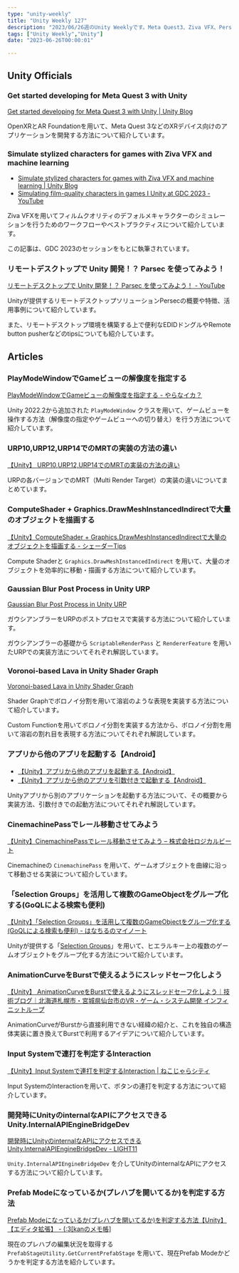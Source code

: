 ```yaml
---
type: "unity-weekly"
title: "Unity Weekly 127"
description: "2023/06/26週のUnity Weeklyです。Meta Quest3、Ziva VFX、Persecなどについてまとめています。"
tags: ["Unity Weekly","Unity"]
date: "2023-06-26T00:00:01"

---
```


## Unity Officials

### Get started developing for Meta Quest 3 with Unity

[Get started developing for Meta Quest 3 with Unity | Unity Blog](https://blog.unity.com/engine-platform/get-started-developing-for-quest-3-with-unity)

OpenXRとAR Foundationを用いて、Meta Quest 3などのXRデバイス向けのアプリケーションを開発する方法について紹介しています。

### Simulate stylized characters for games with Ziva VFX and machine learning

* [Simulate stylized characters for games with Ziva VFX and machine learning | Unity Blog](https://blog.unity.com/games/simulate-stylized-characters-with-ziva-vfx-and-machine-learning)
* [Simulating film-quality characters in games I Unity at GDC 2023 - YouTube](https://www.youtube.com/watch?v=lk3THQfxwuc)

Ziva VFXを用いてフィルムクオリティのデフォルメキャラクターのシミュレーションを行うためのワークフローやベストプラクティスについて紹介しています。

この記事は、GDC 2023のセッションをもとに執筆されています。

### リモートデスクトップで Unity 開発！？ Parsec を使ってみよう！

[リモートデスクトップで Unity 開発！？ Parsec を使ってみよう！ - YouTube](https://www.youtube.com/watch?v=mueyyOy4QX0)

Unityが提供するリモートデスクトップソリューションPersecの概要や特徴、活用事例について紹介しています。

また、リモートデスクトップ環境を構築する上で便利なEDIDドングルやRemote button pusherなどのtipsについても紹介しています。

## Articles

### PlayModeWindowでGameビューの解像度を指定する

[PlayModeWindowでGameビューの解像度を指定する - やらなイカ？](https://www.nowsprinting.com/entry/2023/06/25/071828)

Unity 2022.2から追加された `PlayModeWindow` クラスを用いて、ゲームビューを操作する方法（解像度の指定やゲームビューへの切り替え）を行う方法について紹介しています。

### URP10,URP12,URP14でのMRTの実装の方法の違い

[【Unity】 URP10,URP12,URP14でのMRTの実装の方法の違い](https://zenn.dev/r_ngtm/articles/unity-mrt-urp10-urp14)

URPの各バージョンでのMRT（Multi Render Target）の実装の違いについてまとめています。

### ComputeShader + Graphics.DrawMeshInstancedIndirectで大量のオブジェクトを描画する

[【Unity】ComputeShader + Graphics.DrawMeshInstancedIndirectで大量のオブジェクトを描画する - シェーダーTips](https://ny-program.hatenablog.com/entry/2023/06/24/144715)

Compute Shaderと `Graphics.DrawMeshInstancedIndirect` を用いて、大量のオブジェクトを効率的に移動・描画する方法について紹介しています。

### Gaussian Blur Post Process in Unity URP

[Gaussian Blur Post Process in Unity URP](https://danielilett.com/2023-06-01-tut6-6-gaussian-blur/)

ガウシアンブラーをURPのポストプロセスで実装する方法について紹介しています。

ガウシアンブラーの基礎から `ScriptableRenderPass` と `RendererFeature` を用いたURPでの実装方法についてそれぞれ解説しています。

### Voronoi-based Lava in Unity Shader Graph

[Voronoi-based Lava in Unity Shader Graph](https://danielilett.com/2023-06-20-tut7-2-voronoi-lava/)

Shader Graphでボロノイ分割を用いて溶岩のような表現を実装する方法について紹介しています。

Custom Functionを用いてボロノイ分割を実装する方法から、ボロノイ分割を用いて溶岩の割れ目を表現する方法についてそれぞれ解説しています。

### アプリから他のアプリを起動する【Android】

* [【Unity】アプリから他のアプリを起動する【Android】](https://zenn.dev/sunmax/articles/fae0a16f8a8703)
* [【Unity】アプリから他のアプリを引数付きで起動する【Android】](https://zenn.dev/sunmax/articles/106ad1f5096fe7)

Unityアプリから別のアプリケーションを起動する方法について、その概要から実装方法、引数付きでの起動方法についてそれぞれ解説しています。

### CinemachinePassでレール移動させてみよう

[【Unity】CinemachinePassでレール移動させてみよう – 株式会社ロジカルビート](https://logicalbeat.jp/blog/15416/)

Cinemachineの `CinemachinePass` を用いて、ゲームオブジェクトを曲線に沿って移動させる実装について紹介しています。

### 「Selection Groups」を活用して複数のGameObjectをグループ化する(GoQLによる検索も便利) 

[【Unity】「Selection Groups」を活用して複数のGameObjectをグループ化する(GoQLによる検索も便利) - はなちるのマイノート](https://www.hanachiru-blog.com/entry/2023/06/19/120000)

Unityが提供する「[Selection Groups](https://docs.unity3d.com/ja/Packages/com.unity.selection-groups@0.9/manual/index.html)」を用いて、ヒエラルキー上の複数のゲームオブジェクトをグループ化する方法について紹介しています。

### AnimationCurveをBurstで使えるようにスレッドセーフ化しよう

[【Unity】 AnimationCurveをBurstで使えるようにスレッドセーフ化しよう｜技術ブログ｜北海道札幌市・宮城県仙台市のVR・ゲーム・システム開発 インフィニットループ](https://www.infiniteloop.co.jp/tech-blog/2023/06/animationcurve_burst_0621/)

AnimationCurveがBurstから直接利用できない経緯の紹介と、これを独自の構造体実装に置き換えてBurstで利用するアイデアについて紹介しています。

### Input Systemで連打を判定するInteraction

[【Unity】Input Systemで連打を判定するInteraction | ねこじゃらシティ](https://nekojara.city/unity-input-system-button-mashing)

Input SystemのInteractionを用いて、ボタンの連打を判定する方法について紹介しています。

### 開発時にUnityのinternalなAPIにアクセスできるUnity.InternalAPIEngineBridgeDev

[開発時にUnityのinternalなAPIにアクセスできるUnity.InternalAPIEngineBridgeDev - LIGHT11](https://light11.hatenadiary.com/entry/2023/06/22/190426)

`Unity.InternalAPIEngineBridgeDev` を介してUnityのinternalなAPIにアクセスする方法について紹介しています。

### Prefab Modeになっているか(プレハブを開いてるか)を判定する方法

[Prefab Modeになっているか(プレハブを開いてるか)を判定する方法【Unity】【エディタ拡張】 - (:3[kanのメモ帳]](https://kan-kikuchi.hatenablog.com/entry/PrefabStageUtility_GetCurrentPrefabStage)

現在のプレハブの編集状況を取得する `PrefabStageUtility.GetCurrentPrefabStage` を用いて、現在Prefab Modeかどうかを判定する方法を紹介しています。